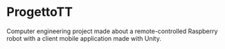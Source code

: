 # ProgettoTT
Computer engineering project made about a remote-controlled Raspberry robot with a client mobile application made with Unity.
